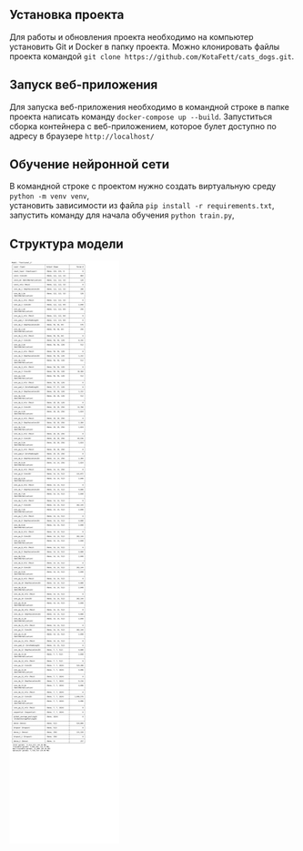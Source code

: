 ## Установка проекта

Для работы и обновления проекта необходимо на компьютер установить Git и Docker в папку проекта.
Можно клонировать файлы проекта командой `git clone https://github.com/KotaFett/cats_dogs.git`.

## Запуск веб-приложения

Для запуска веб-приложения необходимо в командной строке в папке проекта 
написать команду `docker-compose up --build`. Запуститься сборка контейнера с веб-приложением, которое 
булет доступно по адресу в браузере `http://localhost/`

## Обучение нейронной сети

В командной строке с проектом нужно создать виртуальную среду `python -m venv venv`,<br>
установить зависимости из файла `pip install -r requirements.txt`, <br> 
запустить команду для начала обучения `python train.py`,<br>

## Структура модели

![model_summary.png](model_summary.png)
